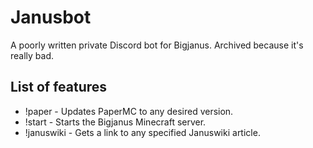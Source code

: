 # Janusbot
A poorly written private Discord bot for Bigjanus. Archived because it's really bad.

## List of features

* !paper - Updates PaperMC to any desired version.
* !start - Starts the Bigjanus Minecraft server.
* !januswiki - Gets a link to any specified Januswiki article.
